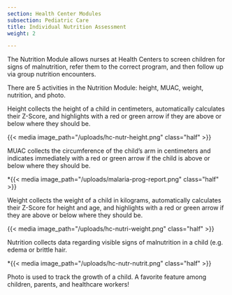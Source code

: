 ```yaml
---
section: Health Center Modules
subsection: Pediatric Care
title: Individual Nutrition Assessment
weight: 2

---
```

The Nutrition Module allows nurses at Health Centers to screen children for signs of malnutrition, refer them to the correct program, and then follow up via group nutrition encounters.

There are 5 activities in the Nutrition Module: height, MUAC, weight, nutrition, and photo.

Height collects the height of a child in centimeters, automatically calculates their Z-Score, and highlights with a red or green arrow if they are above or below where they should be.

{{< media image_path="/uploads/hc-nutr-height.png" class="half" >}}

MUAC collects the circumference of the child’s arm in centimeters and indicates immediately with a red or green arrow if the child is above or below where they should be.

\*{{< media image_path="/uploads/malaria-prog-report.png" class="half" >}}

Weight collects the weight of a child in kilograms, automatically calculates their Z-Score for height and age, and highlights with a red or green arrow if they are above or below where they should be.

{{< media image_path="/uploads/hc-nutri-weight.png" class="half" >}}

Nutrition collects data regarding visible signs of malnutrition in a child (e.g. edema or brittle hair.

\*{{< media image_path="/uploads/hc-nutr-nutrit.png" class="half" >}}

Photo is used to track the growth of a child. A favorite feature among children, parents, and healthcare workers!